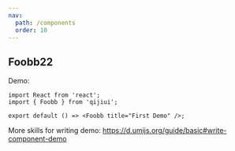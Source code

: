 ```yaml
---
nav:
  path: /components
  order: 10
---
```


## Foobb22

Demo:

```tsx
import React from 'react';
import { Foobb } from 'qijiui';

export default () => <Foobb title="First Demo" />;
```

More skills for writing demo: https://d.umijs.org/guide/basic#write-component-demo
